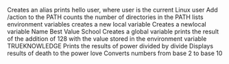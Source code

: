Creates an alias
prints hello user, where user is the current Linux user
Add /action to the PATH
 counts the number of directories in the PATH
lists environment variables
creates a new local variable 
Creates a newlocal variable Name Best Value School
Creates a global variable
prints the result of the addition of 128 with the value stored in the environment variable TRUEKNOWLEDGE
Prints the results of power divided by divide
Displays results of death to the power love
Converts numbers from base 2 to base 10 
